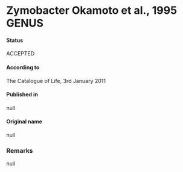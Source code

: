 Zymobacter Okamoto et al., 1995 GENUS
=======

#### Status
ACCEPTED

#### According to
The Catalogue of Life, 3rd January 2011

#### Published in
null

#### Original name
null

### Remarks
null